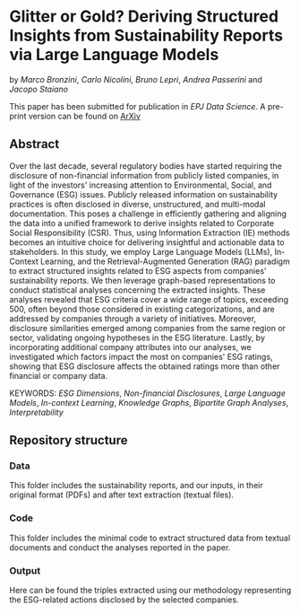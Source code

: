 # Glitter or Gold? Deriving Structured Insights from Sustainability Reports via Large Language Models

by
*Marco Bronzini*, 
*Carlo Nicolini*, 
*Bruno Lepri*, 
*Andrea Passerini* and 
*Jacopo Staiano*

This paper has been submitted for publication in *EPJ Data Science*.
A pre-print version can be found on [ArXiv](https://arxiv.org/abs/2310.05628)

## Abstract
Over the last decade, several regulatory bodies have started requiring the disclosure of non-financial information from publicly listed companies, in light of the investors' increasing attention to Environmental, Social, and Governance (ESG) issues.
Publicly released information on sustainability practices is often disclosed in diverse, unstructured, and multi-modal documentation. This poses a challenge in efficiently gathering and aligning the data into a unified framework to derive insights related to Corporate Social Responsibility (CSR).
Thus, using Information Extraction (IE) methods becomes an intuitive choice for delivering insightful and actionable data to stakeholders.
In this study, we employ Large Language Models (LLMs), In-Context Learning, and the Retrieval-Augmented Generation (RAG) paradigm to extract structured insights related to ESG aspects from companies' sustainability reports.
We then leverage graph-based representations to conduct statistical analyses concerning the extracted insights.
These analyses revealed that ESG criteria cover a wide range of topics, exceeding 500, often beyond those considered in existing categorizations, and are addressed by companies through a variety of initiatives.
Moreover, disclosure similarities emerged among companies from the same region or sector, validating ongoing hypotheses in the ESG literature.
Lastly, by incorporating additional company attributes into our analyses, we investigated which factors impact the most on companies' ESG ratings, showing that ESG disclosure affects the obtained ratings more than other financial or company data.

KEYWORDS: *ESG Dimensions*, *Non-financial Disclosures*, *Large Language Models*, *In-context Learning*, *Knowledge Graphs*, *Bipartite Graph Analyses*, *Interpretability*

## Repository structure
### Data
This folder includes the sustainability reports, and our inputs, in their original format (PDFs) and after text extraction (textual files).

### Code
This folder includes the minimal code to extract structured data from textual documents 
and conduct the analyses reported in the paper.

### Output
Here can be found the triples extracted using our methodology representing the ESG-related actions disclosed by the selected companies. 
